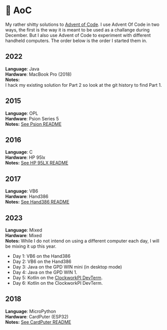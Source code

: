 🎄 AoC
===

My rather shitty solutions to [Advent of Code](https://adventofcode.com/). I use Advent Of Code in two ways, the first is the way it is meant to be used as a challange during December. But I also use Advent of Code to experiment with different handheld computers.
The order below is the order I started them in. 

2022
----

**Language**: Java<br>
**Hardware**: MacBook Pro (2018)<br>
**Notes:**<br>
I hack my existing solution for Part 2 so look at the git history to find Part 1.

2015
----

**Language**: OPL<br>
**Hardware**: Psion Series 5<br>
**Notes:**  [See Psion README](https://github.com/mlk/aoc/tree/main/PSION)

2016
----

**Language**: C<br>
**Hardware**: HP 95lx<br>
**Notes:**  [See HP 95LX README](https://github.com/mlk/aoc/tree/main/hp95lx)

2017
----

**Language**: VB6<br>
**Hardware**: Hand386<br>
**Notes:**  [See Hand386 README](https://github.com/mlk/aoc/tree/main/Hand386)

2023
----
**Language**: Mixed<br>
**Hardware**: Mixed<br>
**Notes:**  While I do not intend on using a different computer each day, I will be mixing it up this year.

* Day 1: VB6 on the Hand386
* Day 2: VB6 on the Hand386
* Day 3: Java on the GPD WIN mini (in desktop mode)
* Day 4: Java on the GPD WIN 1.
* Day 5: Kotlin on the [ClockworkPI DevTerm](https://www.clockworkpi.com/home-devterm).
* Day 6: Kotlin on the ClockworkPI DevTerm.

2018
----

**Language**: MicroPython<br>
**Hardware**: CardPuter (ESP32)<br>
**Notes:**  [See CardPuter README](https://github.com/mlk/aoc/tree/main/CardPuter) 
